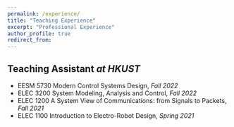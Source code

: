 ```yaml
---
permalink: /experience/
title: "Teaching Experience"
excerpt: "Professional Experience"
author_profile: true
redirect_from: 
---
```


**Teaching Assistant** _at HKUST_
------
- EESM 5730 Modern Control Systems Design, *Fall 2022*
- ELEC 3200 System Modeling, Analysis and Control, *Fall 2022*
- ELEC 1200 A System View of Communications: from Signals to Packets, *Fall 2021*
- ELEC 1100 Introduction to Electro-Robot Design, *Spring 2021*

